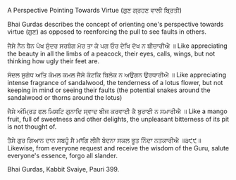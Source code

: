 A Perspective Pointing Towards Virtue (ਗੁਣ ਗ੍ਰਹਣ ਵਾਲੀ ਬ੍ਰਿਤੀ)

Bhai Gurdas describes the concept of orienting one's perspective towards virtue (ਗੁਣ) as opposed to reenforcing the pull to see faults in others. 

ਜੈਸੇ ਨੈਨ ਬੈਨ ਪੰਖ ਸੁੰਦਰ ਸਰਬੰਗ ਮੋਰ ਤਾ ਕੇ ਪਗ ਓਰ ਦੇਖਿ ਦੋਖ ਨ ਬੀਚਾਰੀਐ ॥
Like appreciating the beauty in all the limbs of a peacock, their eyes, calls, wings, but not thinking how ugly their feet are. 

ਸੰਦਲ ਸੁਗੰਧ ਅਤਿ ਕੋਮਲ ਕਮਲ ਜੈਸੇ ਕੰਟਕਿ ਬਿਲੋਕ ਨ ਅਉਗਨ ਉਰਧਾਰੀਐ ॥
Like appreciating intense fragrance of sandalwood, the tenderness of a lotus flower, but not keeping in mind or seeing their faults (the potential snakes around the sandalwood or thorns around the lotus) 

ਜੈਸੇ ਅੰਮ੍ਰਿਤ ਫਲ ਮਿਸਟਿ ਗੁਨਾਦਿ ਸ੍ਵਾਦ ਬੀਜ ਕਰਵਾਈ ਕੈ ਬੁਰਾਈ ਨ ਸਮਾਰੀਐ ॥
Like a mango fruit, full of sweetness and other delights, the unpleasant bitterness of its pit is not thought of. 

ਤੈਸੇ ਗੁਰ ਗਿਆਨ ਦਾਨ ਸਬਹੂੰ ਸੈ ਮਾਂਗਿ ਲੀਜੈ ਬੰਦਨਾ ਸਕਲ ਭੂਤ ਨਿੰਦਾ ਨਤਕਾਰੀਐ ॥੩੯੯॥
Likewise, from everyone request and receive the wisdom of the Guru, salute everyone's essence, forgo all slander. 

Bhai Gurdas, Kabbit Svaiye, Pauri 399. 
